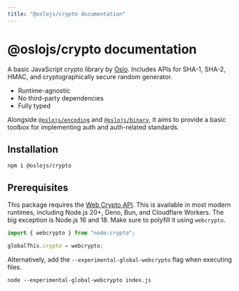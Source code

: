 ```yaml
---
title: "@oslojs/crypto documentation"
---
```


# @oslojs/crypto documentation

A basic JavaScript crypto library by [Oslo](https://oslojs.dev). Includes APIs for SHA-1, SHA-2, HMAC, and cryptographically secure random generator.

- Runtime-agnostic
- No third-party dependencies
- Fully typed

Alongside [`@oslojs/encoding`]() and [`@oslojs/binary`](), it aims to provide a basic toolbox for implementing auth and auth-related standards.

## Installation

```
npm i @oslojs/crypto
```

## Prerequisites

This package requires the [Web Crypto API](https://developer.mozilla.org/en-US/docs/Web/API/Web_Crypto_API). This is available in most modern runtimes, including Node.js 20+, Deno, Bun, and Cloudflare Workers. The big exception is Node.js 16 and 18. Make sure to polyfill it using `webcrypto`.

```ts
import { webcrypto } from "node:crypto";

globalThis.crypto = webcrypto;
```

Alternatively, add the `--experimental-global-webcrypto` flag when executing files.

```
node --experimental-global-webcrypto index.js
```
